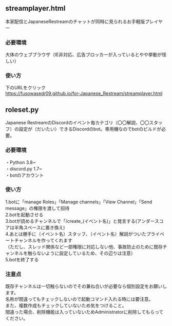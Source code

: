 ## streamplayer.html  
本家配信とJapaneseRestreamのチャットが同時に見られるお手軽版プレイヤー  
### 必要環境  
大体のウェブブラウザ（IE非対応、広告ブロッカーが入っているとやや挙動が怪しい）  
### 使い方  
下のURLをクリック  
https://fusowasedr09.github.io/for-Japanese_Restream/streamplayer.html  
  
## roleset.py  
Japanese RestreamのDiscordのイベント毎カテゴリ（〇〇解説、〇〇スタッフ）の設定が（だいたい）できるDiscordのbot。専用機なのでbotのビルドが必要。  
### 必要環境
・Python 3.8~  
・discord.py 1.7~  
・botのアカウント  
### 使い方  
1.botに「manage Roles」「Manage channels」「View Channel」「Send message」の権限を渡して招待  
2.botを起動させる  
3.botが読めるチャンネルで「/create_(イベント名)」と発言する(アンダースコアは半角スペースに置き換え)  
4.あとは勝手に（イベント名）スタッフ、（イベント名）解説がついたプライベートチャンネルを作ってくれます   
（ただし、スレッド関係など一部権限に対応しない他、事故防止のために既存チャンネルを触らないように設定しているため、その辺りは注意）  
5.botを終了する  
### 注意点  
既存チャンネルは一切触らないのでその兼ね合いが必要なら個別設定をお願いします。  
名称が間違ってもチェックしないので起動コマンド入れる時には要注意。  
また、複数作成もチェックしていないため気をつけること。  
間違った場合、削除機能は入っていないためAdministratorに削除してもらってください。
